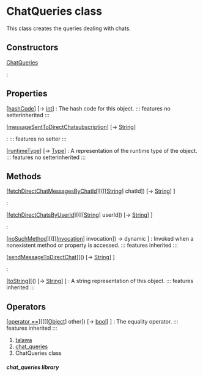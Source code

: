 
<div>

# ChatQueries class

</div>


This class creates the queries dealing with chats.



## Constructors

[ChatQueries](../utils_chat_queries/ChatQueries/ChatQueries.html)

:   



## Properties

[[hashCode](https://api.flutter.dev/flutter/dart-core/Object/hashCode.html)] [→ [int](https://api.flutter.dev/flutter/dart-core/int-class.html)]
:   The hash code for this object.
    ::: features
    no setterinherited
    :::

[[messageSentToDirectChatsubscription](../utils_chat_queries/ChatQueries/messageSentToDirectChatsubscription.html)] [→ [String](https://api.flutter.dev/flutter/dart-core/String-class.html)]

:   ::: features
    no setter
    :::

[[runtimeType](https://api.flutter.dev/flutter/dart-core/Object/runtimeType.html)] [→ [Type](https://api.flutter.dev/flutter/dart-core/Type-class.html)]
:   A representation of the runtime type of the object.
    ::: features
    no setterinherited
    :::



## Methods

[[fetchDirectChatMessagesByChatId](../utils_chat_queries/ChatQueries/fetchDirectChatMessagesByChatId.html)][([[[String](https://api.flutter.dev/flutter/dart-core/String-class.html)] chatId]) [→ [String](https://api.flutter.dev/flutter/dart-core/String-class.html)] ]

:   

[[fetchDirectChatsByUserId](../utils_chat_queries/ChatQueries/fetchDirectChatsByUserId.html)][([[[String](https://api.flutter.dev/flutter/dart-core/String-class.html)] userId]) [→ [String](https://api.flutter.dev/flutter/dart-core/String-class.html)] ]

:   

[[noSuchMethod](https://api.flutter.dev/flutter/dart-core/Object/noSuchMethod.html)][([[[Invocation](https://api.flutter.dev/flutter/dart-core/Invocation-class.html)] invocation]) → dynamic ]
:   Invoked when a nonexistent method or property is accessed.
    ::: features
    inherited
    :::

[[sendMessageToDirectChat](../utils_chat_queries/ChatQueries/sendMessageToDirectChat.html)][() [→ [String](https://api.flutter.dev/flutter/dart-core/String-class.html)] ]

:   

[[toString](https://api.flutter.dev/flutter/dart-core/Object/toString.html)][() [→ [String](https://api.flutter.dev/flutter/dart-core/String-class.html)] ]
:   A string representation of this object.
    ::: features
    inherited
    :::



## Operators

[[operator ==](https://api.flutter.dev/flutter/dart-core/Object/operator_equals.html)][([[[Object](https://api.flutter.dev/flutter/dart-core/Object-class.html)] other]) [→ [bool](https://api.flutter.dev/flutter/dart-core/bool-class.html)] ]
:   The equality operator.
    ::: features
    inherited
    :::







1.  [talawa](../index.html)
2.  [chat_queries](../utils_chat_queries/)
3.  ChatQueries class

##### chat_queries library








